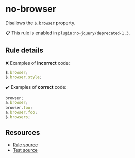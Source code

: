 [//]: # (This file is generated by eslint-docgen. Do not edit it directly.)

# no-browser

Disallows the [`$.browser`](https://api.jquery.com/jQuery.browser/) property.

📋 This rule is enabled in `plugin:no-jquery/deprecated-1.3`.

## Rule details

❌ Examples of **incorrect** code:
```js
$.browser;
$.browser.style;
```

✔️ Examples of **correct** code:
```js
browser;
a.browser;
browser.foo;
a.browser.foo;
$.browsers;
```

## Resources

* [Rule source](/src/rules/no-browser.js)
* [Test source](/tests/rules/no-browser.js)
